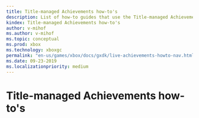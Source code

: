 ```yaml
---
title: Title-managed Achievements how-to's
description: List of how-to guides that use the Title-managed Achievements API.
kindex: Title-managed Achievements how-to's
author: v-mihof
ms.author: v-mihof
ms.topic: conceptual
ms.prod: xbox
ms.technology: xboxgc
permalink: "en-us/games/xbox/docs/gxdk/live-achievements-howto-nav.html"
ms.date: 09-23-2019
ms.localizationpriority: medium
---
```


# Title-managed Achievements how-to's

